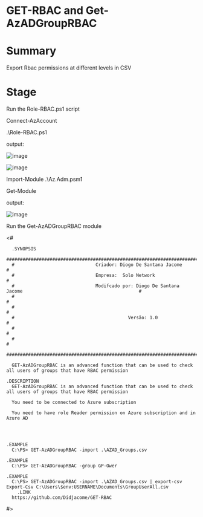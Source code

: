 # GET-RBAC and Get-AzADGroupRBAC

# Summary
Export Rbac permissions at different levels in CSV

# Stage
Run the Role-RBAC.ps1 script

Connect-AzAccount 

.\Role-RBAC.ps1

output:

![image](https://user-images.githubusercontent.com/83463639/158035768-0b4dce52-bf0b-49ab-90e3-4e31ac00bd9c.png)


![image](https://user-images.githubusercontent.com/83463639/158035479-132067c2-5002-4aa7-b78a-003ff53baf99.png)


Import-Module .\Az.Adm.psm1

Get-Module 

output:

![image](https://user-images.githubusercontent.com/83463639/158035514-8cb7173b-0b75-4000-a22c-ad432de755f6.png)




Run the Get-AzADGroupRBAC module

<#
      
      .SYNOPSIS
      #################################################################################################################
      #                              Criador: Diogo De Santana Jacome                                                 #
      #                              Empresa:  Solo Network                                                           #
      #                              Modifcado por: Diogo De Santana Jacome                                           #
      #                                                                                                               #
      #                                                                                                               #
      #                                          Versão: 1.0                                                          #
      #                                                                                                               #
      #                                                                                                               #
      #################################################################################################################   
      
      GET-AzADGroupRBAC is an advanced function that can be used to check all users of groups that have RBAC permission
    
    .DESCRIPTION
      GET-AzADGroupRBAC is an advanced function that can be used to check all users of groups that have RBAC permission

      You need to be connected to Azure subscription 

      You need to have role Reader permission on Azure subscription and in Azure AD



    
    .EXAMPLE
      C:\PS> GET-AzADGroupRBAC -import .\AZAD_Groups.csv
				
    .EXAMPLE
      C:\PS> GET-AzADGroupRBAC -group GP-Ower
    
    .EXAMPLE
      C:\PS> GET-AzADGroupRBAC -import .\AZAD_Groups.csv | export-csv Export-Csv C:\Users\$env:USERNAME\Documents\GroupUserAll.csv
		.LINK 
      https://github.com/Didjacome/GET-RBAC

	
        
#>










